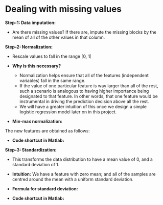 # Dealing with missing values

**Step-1: Data imputation:**

- Are there missing values? If there are, impute the missing blocks by the mean of all of the other values in that column.

**Step-2: Normalization:**

- Rescale values to fall in the range [0, 1]
- **Why is this necessary?**
  - Normalization helps ensure that all of the features (independent variables) fall in the same range.
  - If the value of one particular feature is way larger than all of the rest, such a scenario is analogous to having higher importance being designated to that feature. In other words, that one feature would be instrumental in driving the prediction decision above all the rest.
  - We will have a greater intuition of this once we design a simple logistic regression model later on in this project.

- **Min-max normalization:**

The new features are obtained as follows:

- **Code shortcut in Matlab:**

**Step-3: Standardization:**

- This transforms the data distribution to have a mean value of 0, and a standard deviation of 1.
- **Intuition:** We have a feature with zero mean; and all of the samples are centred around the mean with a uniform standard deviation.
- **Formula for standard deviation:**

- **Code shortcut in Matlab:**